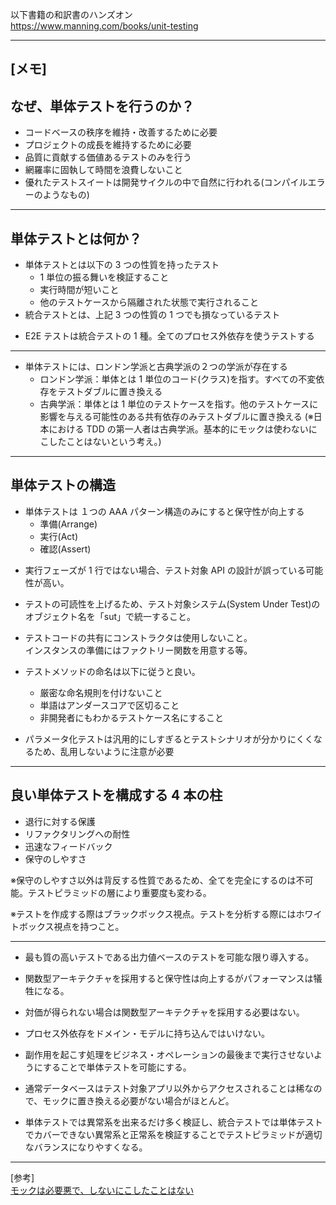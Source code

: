 以下書籍の和訳書のハンズオン  
https://www.manning.com/books/unit-testing

---

## [メモ]

## なぜ、単体テストを行うのか？

- コードベースの秩序を維持・改善するために必要
- プロジェクトの成長を維持するために必要
- 品質に貢献する価値あるテストのみを行う
- 網羅率に固執して時間を浪費しないこと
- 優れたテストスイートは開発サイクルの中で自然に行われる(コンパイルエラーのようなもの)

---

## 単体テストとは何か？

- 単体テストとは以下の 3 つの性質を持ったテスト
  - 1 単位の振る舞いを検証すること
  - 実行時間が短いこと
  - 他のテストケースから隔離された状態で実行されること
- 統合テストとは、上記 3 つの性質の 1 つでも損なっているテスト

* E2E テストは統合テストの 1 種。全てのプロセス外依存を使うテストする

---

- 単体テストには、ロンドン学派と古典学派の２つの学派が存在する
  - ロンドン学派：単体とは 1 単位のコード(クラス)を指す。すべての不変依存をテストダブルに置き換える
  - 古典学派：単体とは 1 単位のテストケースを指す。他のテストケースに影響を与える可能性のある共有依存のみテストダブルに置き換える
    (※日本における TDD の第一人者は古典学派。基本的にモックは使わないにこしたことはないという考え。)

---

## 単体テストの構造

- 単体テストは １つの AAA パターン構造のみにすると保守性が向上する
  - 準備(Arrange)
  - 実行(Act)
  - 確認(Assert)

* 実行フェーズが 1 行ではない場合、テスト対象 API の設計が誤っている可能性が高い。

* テストの可読性を上げるため、テスト対象システム(System Under Test)のオブジェクト名を「sut」で統一すること。

* テストコードの共有にコンストラクタは使用しないこと。  
  インスタンスの準備にはファクトリー関数を用意する等。

* テストメソッドの命名は以下に従うと良い。

  - 厳密な命名規則を付けないこと
  - 単語はアンダースコアで区切ること
  - 非開発者にもわかるテストケース名にすること

* パラメータ化テストは汎用的にしすぎるとテストシナリオが分かりにくくなるため、乱用しないように注意が必要

---

## 良い単体テストを構成する 4 本の柱

- 退行に対する保護
- リファクタリングへの耐性
- 迅速なフィードバック
- 保守のしやすさ

※保守のしやすさ以外は背反する性質であるため、全てを完全にするのは不可能。テストピラミッドの層により重要度も変わる。

※テストを作成する際はブラックボックス視点。テストを分析する際にはホワイトボックス視点を持つこと。

---

- 最も質の高いテストである出力値ベースのテストを可能な限り導入する。

* 関数型アーキテクチャを採用すると保守性は向上するがパフォーマンスは犠牲になる。
* 対価が得られない場合は関数型アーキテクチャを採用する必要はない。
* プロセス外依存をドメイン・モデルに持ち込んではいけない。
* 副作用を起こす処理をビジネス・オペレーションの最後まで実行させないようにすることで単体テストを可能にする。

* 通常データベースはテスト対象アプリ以外からアクセスされることは稀なので、モックに置き換える必要がない場合がほとんど。

* 単体テストでは異常系を出来るだけ多く検証し、統合テストでは単体テストでカバーできない異常系と正常系を検証することでテストピラミッドが適切なバランスになりやすくなる。

---

[参考]  
[モックは必要悪で、しないにこしたことはない](https://blog.8-p.info/ja/2021/10/12/mock/)
